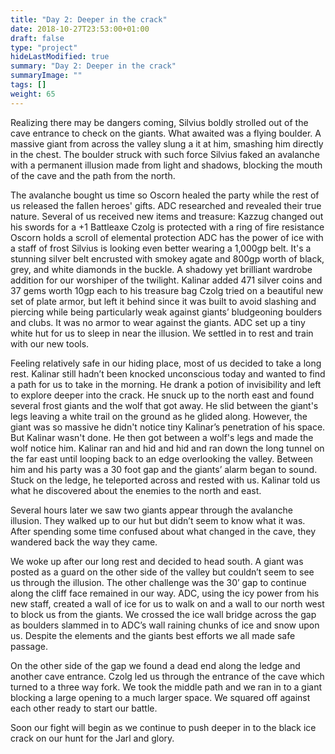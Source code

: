 ```yaml
---
title: "Day 2: Deeper in the crack"
date: 2018-10-27T23:53:00+01:00
draft: false
type: "project"
hideLastModified: true
summary: "Day 2: Deeper in the crack"
summaryImage: ""
tags: []
weight: 65
---
```

Realizing there may be dangers coming, Silvius boldly strolled out of the cave entrance to check on the giants. What awaited was a flying boulder. A massive giant from across the valley slung a it at him, smashing him directly in the chest. The boulder struck with such force Silvius faked an avalanche with a permanent illusion made from light and shadows, blocking the mouth of the cave and the path from the north. 

The avalanche bought us time so Oscorn healed the party while the rest of us released the fallen heroes' gifts. ADC researched and revealed their true nature. Several of us received new items and treasure:
Kazzug changed out his swords for a +1 Battleaxe 
Czolg is protected with a ring of fire resistance
Oscorn holds a scroll of elemental protection
ADC has the power of ice with a staff of frost
Silvius is looking even better wearing a 1,000gp belt. It's a stunning silver belt encrusted with smokey agate and 800gp worth of black, grey, and white diamonds in the buckle. A shadowy yet brilliant wardrobe addition for our worshiper of the twilight. 
Kalinar added 471 silver coins and 37 gems worth 10gp each to his treasure bag
Czolg tried on a beautiful new set of plate armor, but left it behind since it was built to avoid slashing and piercing while being particularly weak against giants’ bludgeoning boulders and clubs. It was no armor to wear against the giants. 
ADC set up a tiny white hut for us to sleep in near the illusion. We settled in to rest and train with our new tools. 

Feeling relatively safe in our hiding place, most of us decided to take a long rest. Kalinar still hadn’t been knocked unconscious today and wanted to find a path for us to take in the morning. He drank a potion of invisibility and left to explore deeper into the crack. He snuck up to the north east and found several frost giants and the wolf that got away. He slid between the giant's legs leaving a white trail on the ground as he glided along. However, the giant was so massive he didn't notice tiny Kalinar’s penetration of his space. But Kalinar wasn't done. He then got between a wolf's legs and made the wolf notice him. Kalinar ran and hid and hid and ran down the long tunnel on the far east until looping back to an edge overlooking the valley. Between him and his party was a 30 foot gap and the giants’ alarm began to sound. Stuck on the ledge, he teleported across and rested with us. Kalinar told us what he discovered about the enemies to the north and east.

Several hours later we saw two giants appear through the avalanche illusion. They walked up to our hut but didn’t seem to know what it was. After spending some time confused about what changed in the cave, they wandered back the way they came.

We woke up after our long rest and decided to head south. A giant was posted as a guard on the other side of the valley but couldn’t seem to see us through the illusion. The other challenge was the 30’ gap to continue along the cliff face remained in our way. ADC, using the icy power from his new staff, created a wall of ice for us to walk on and a wall to our north west to block us from the giants. We crossed the ice wall bridge across the gap as boulders slammed in to ADC’s wall raining chunks of ice and snow upon us. Despite the elements and the giants best efforts we all made safe passage. 

On the other side of the gap we found a dead end along the ledge and another cave entrance. Czolg led us through the entrance of the cave which turned to a three way fork. We took the middle path and we ran in to a giant blocking a large opening to a much larger space. We squared off against each other ready to start our battle.

Soon our fight will begin as we continue to push deeper in to the black ice crack on our hunt for the Jarl and glory.
